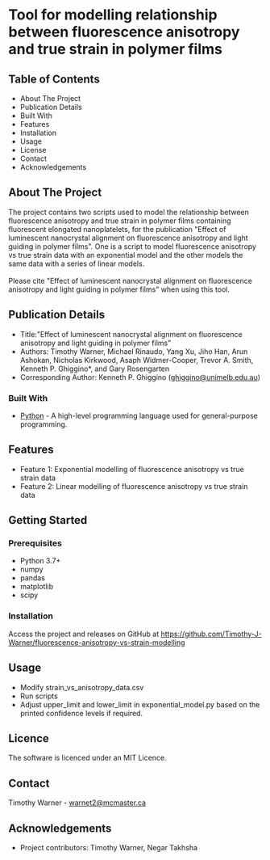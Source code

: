 # Tool for modelling relationship between fluorescence anisotropy and true strain in polymer films

## Table of Contents

- About The Project
- Publication Details
- Built With
- Features
- Installation
- Usage
- License
- Contact
- Acknowledgements

## About The Project

The project contains two scripts used to model the relationship between fluorescence anisotropy and true strain in 
polymer films containing fluorescent elongated nanoplatelets, for the publication "Effect of luminescent nanocrystal 
alignment on fluorescence anisotropy and light guiding in polymer films". One is a script to model fluorescence 
anisotropy vs true strain data with an exponential model and the other models the same data with a series of linear 
models.
\
\
Please cite "Effect of luminescent nanocrystal alignment on fluorescence anisotropy and light guiding in polymer films"
when using this tool.

## Publication Details

- Title:"Effect of luminescent nanocrystal alignment on fluorescence anisotropy and light guiding in polymer films"
- Authors: Timothy Warner, Michael Rinaudo, Yang Xu, Jiho Han, Arun Ashokan, Nicholas Kirkwood, Asaph Widmer-Cooper, 
Trevor A. Smith, Kenneth P. Ghiggino*, and Gary Rosengarten
- Corresponding Author: Kenneth P. Ghiggino (ghiggino@unimelb.edu.au)

### Built With

- [Python](https://www.python.org/) - A high-level programming language used for general-purpose programming.

## Features

- Feature 1: Exponential modelling of fluorescence anisotropy vs true strain data
- Feature 2: Linear modelling of fluorescence anisotropy vs true strain data

## Getting Started

### Prerequisites

- Python 3.7+
- numpy
- pandas
- matplotlib
- scipy

### Installation

Access the project and releases on GitHub at https://github.com/Timothy-J-Warner/fluorescence-anisotropy-vs-strain-modelling

## Usage

- Modify strain_vs_anisotropy_data.csv
- Run scripts
- Adjust upper_limit and lower_limit in exponential_model.py based on the printed confidence levels if required.

## Licence

The software is licenced under an MIT Licence.

## Contact

Timothy Warner - warnet2@mcmaster.ca

## Acknowledgements

- Project contributors: Timothy Warner, Negar Takhsha
